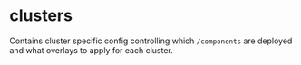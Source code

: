 # clusters

Contains cluster specific config controlling which `/components` are deployed
and what overlays to apply for each cluster.

<!-- TODO (jack, 13/08/2023): Create minkube.local & gke.dev clusters. --> 
